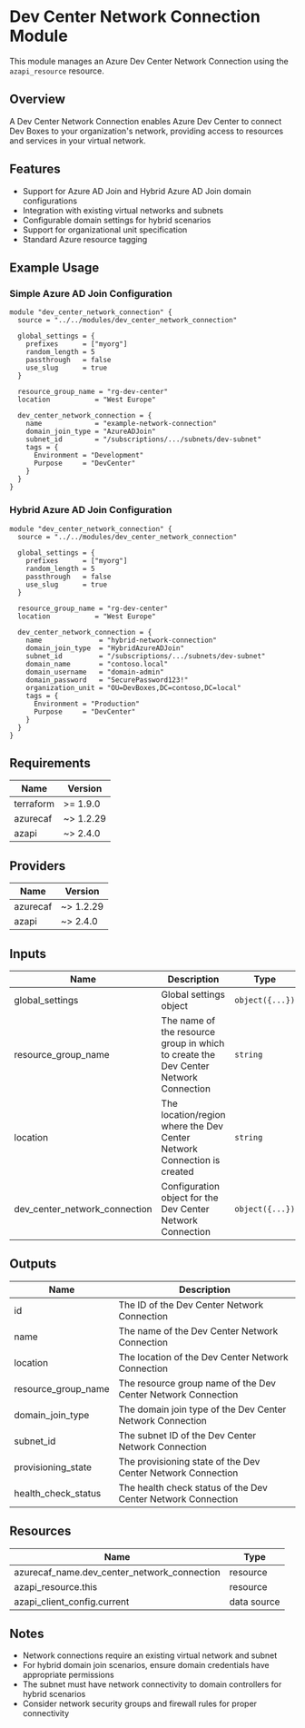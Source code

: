 # Dev Center Network Connection Module

This module manages an Azure Dev Center Network Connection using the `azapi_resource` resource.

## Overview

A Dev Center Network Connection enables Azure Dev Center to connect Dev Boxes to your organization's network, providing access to resources and services in your virtual network.

## Features

- Support for Azure AD Join and Hybrid Azure AD Join domain configurations
- Integration with existing virtual networks and subnets
- Configurable domain settings for hybrid scenarios
- Support for organizational unit specification
- Standard Azure resource tagging

## Example Usage

### Simple Azure AD Join Configuration

```hcl
module "dev_center_network_connection" {
  source = "../../modules/dev_center_network_connection"

  global_settings = {
    prefixes      = ["myorg"]
    random_length = 5
    passthrough   = false
    use_slug      = true
  }

  resource_group_name = "rg-dev-center"
  location           = "West Europe"

  dev_center_network_connection = {
    name             = "example-network-connection"
    domain_join_type = "AzureADJoin"
    subnet_id        = "/subscriptions/.../subnets/dev-subnet"
    tags = {
      Environment = "Development"
      Purpose     = "DevCenter"
    }
  }
}
```

### Hybrid Azure AD Join Configuration

```hcl
module "dev_center_network_connection" {
  source = "../../modules/dev_center_network_connection"

  global_settings = {
    prefixes      = ["myorg"]
    random_length = 5
    passthrough   = false
    use_slug      = true
  }

  resource_group_name = "rg-dev-center"
  location           = "West Europe"

  dev_center_network_connection = {
    name              = "hybrid-network-connection"
    domain_join_type  = "HybridAzureADJoin"
    subnet_id         = "/subscriptions/.../subnets/dev-subnet"
    domain_name       = "contoso.local"
    domain_username   = "domain-admin"
    domain_password   = "SecurePassword123!"
    organization_unit = "OU=DevBoxes,DC=contoso,DC=local"
    tags = {
      Environment = "Production"
      Purpose     = "DevCenter"
    }
  }
}
```

## Requirements

| Name | Version |
|------|---------|
| terraform | >= 1.9.0 |
| azurecaf | ~> 1.2.29 |
| azapi | ~> 2.4.0 |

## Providers

| Name | Version |
|------|---------|
| azurecaf | ~> 1.2.29 |
| azapi | ~> 2.4.0 |

## Inputs

| Name | Description | Type | Default | Required |
|------|-------------|------|---------|:--------:|
| global_settings | Global settings object | `object({...})` | n/a | yes |
| resource_group_name | The name of the resource group in which to create the Dev Center Network Connection | `string` | n/a | yes |
| location | The location/region where the Dev Center Network Connection is created | `string` | n/a | yes |
| dev_center_network_connection | Configuration object for the Dev Center Network Connection | `object({...})` | n/a | yes |

## Outputs

| Name | Description |
|------|-------------|
| id | The ID of the Dev Center Network Connection |
| name | The name of the Dev Center Network Connection |
| location | The location of the Dev Center Network Connection |
| resource_group_name | The resource group name of the Dev Center Network Connection |
| domain_join_type | The domain join type of the Dev Center Network Connection |
| subnet_id | The subnet ID of the Dev Center Network Connection |
| provisioning_state | The provisioning state of the Dev Center Network Connection |
| health_check_status | The health check status of the Dev Center Network Connection |

## Resources

| Name | Type |
|------|------|
| azurecaf_name.dev_center_network_connection | resource |
| azapi_resource.this | resource |
| azapi_client_config.current | data source |

## Notes

- Network connections require an existing virtual network and subnet
- For hybrid domain join scenarios, ensure domain credentials have appropriate permissions
- The subnet must have network connectivity to domain controllers for hybrid scenarios
- Consider network security groups and firewall rules for proper connectivity